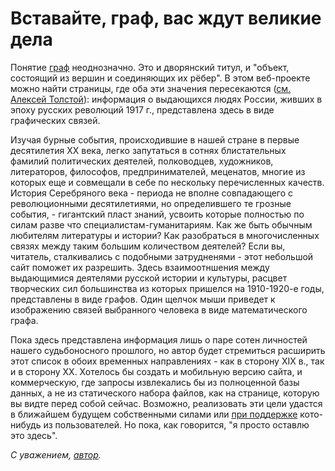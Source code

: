 # Вставайте, граф, вас ждут великие дела

Понятие [граф](https://ru.wikipedia.org/wiki/%D0%93%D1%80%D0%B0%D1%84) неоднозначно. Это и дворянский титул, и  "объект, состоящий из вершин и соединяющих их рёбер". В этом веб-проекте можно найти страницы, где оба эти значения пересекаются ([см. Алексей Толстой](#/person/aleksei_tolstoi)): информация о выдающихся людях России, живших в эпоху русских революций 1917 г., представлена здесь в виде графических связей.

Изучая бурные события, происходившие в нашей стране в первые десятилетия XX века, легко запутаться в сотнях блистательных фамилий политических деятелей, полководцев, художников, литераторов, философов, предпринимателей, меценатов, многие из которых еще и совмещали в себе по нескольку перечисленных качеств.  История Серебряного века - периода не вполне совпадающего с революционными десятилетиями, но определившего те грозные события, - гигантский пласт знаний, усвоить которые полностью по силам разве что специалистам-гуманитариям. Как же быть обычным любителям литературы и истории? Как разобраться в многочисленных связях между таким большим количеством деятелей? Если вы, читатель, сталкивались с подобными затрудненями - этот небольшой сайт поможет их разрешить. Здесь взаимоотншения между выдающимися деятелями русской истории и культуры, расцвет творческих сил большинства из которых пришелся на 1910-1920-е годы, представлены в виде графов. Один щелчок мыши приведет к изображению связей выбранного человека в виде математического графа.

Пока здесь представлена информация лишь о паре сотен личностей нашего судьбоносного прошлого, но автор будет стремиться расширить этот список в обоих временных направлениях - как в сторону XIX в., так и в сторону XX. Хотелось бы создать и мобильную версию сайта, и коммерческую, где запросы извлекались бы из полноценной базы данных, а не из статического набора файлов, как на странице, которую вы видте перед собой сейчас. Возможно, реализовать эти цели удастся в ближайшем будущем собственными силами или [при поддержке](#/premium) кото-нибудь из пользователей. Но пока, как говорится, "я просто оставлю это здесь". 

_С уважением, [автор](#/contacts)._

